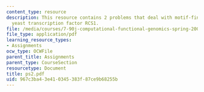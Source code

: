 ```yaml
---
content_type: resource
description: This resource contains 2 problems that deal with motif-finding, and the
  yeast transcription factor RCS1.
file: /media/courses/7-90j-computational-functional-genomics-spring-2005/967c3ba43e410345383f87ce9b68255b_ps2.pdf
file_type: application/pdf
learning_resource_types:
- Assignments
ocw_type: OCWFile
parent_title: Assignments
parent_type: CourseSection
resourcetype: Document
title: ps2.pdf
uid: 967c3ba4-3e41-0345-383f-87ce9b68255b
---
```

